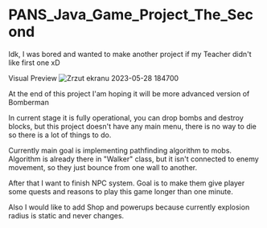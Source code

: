 # PANS_Java_Game_Project_The_Second
Idk, I was bored and wanted to make another project if my Teacher didn't like first one xD

Visual Preview 
![Zrzut ekranu 2023-05-28 184700](https://github.com/Guarczewski/PANS_Java_Game_Project_The_Second/assets/31183760/f58f2dad-3fde-463a-9a61-56d9e7383cf6)


At the end of this project I'am hoping it will be more advanced version of Bomberman

In current stage it is fully operational, you can drop bombs and destroy blocks, but this project doesn't have any main menu, there is no way to die so there is a lot of things to do.

Currently main goal is implementing pathfinding algorithm to mobs. Algorithm is already there in "Walker" class, but it isn't connected to enemy movement, so they just bounce from one wall to another.

After that I want to finish NPC system. Goal is to make them give player some quests and reasons to play this game longer than one minute.

Also I would like to add Shop and powerups because currently explosion radius is static and never changes.

